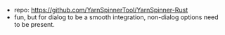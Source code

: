 
- repo:  https://github.com/YarnSpinnerTool/YarnSpinner-Rust
- fun, but for dialog to be a smooth integration, non-dialog options need to be present.